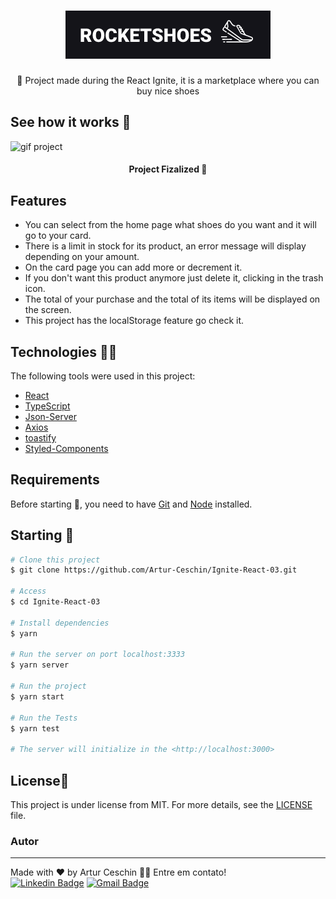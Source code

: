 <h1 align="center">
    <img src="./src/assets/Github/logo.png" alt="Trabaho" />
</h1>
<p align="center">🚀 Project made during the React Ignite, it is a marketplace where you can buy nice shoes</p>

## See how it works 📸
![gif project](./src/assets/Github/rocketshoes.gif)

<h4 align="center"> 
	Project Fizalized 🎉
</h4>

## Features

- You can select from the home page what shoes do you want and it will go to your card.
- There is a limit in stock for its product, an error message will display depending on your amount.
- On the card page you can add more or decrement it.
- If you don't want this product anymore just delete it, clicking in the trash icon.
- The total of your purchase and the total of its items will be displayed on the screen. 
- This project has the localStorage feature go check it.

## Technologies 👩‍💻

The following tools were used in this project:

- [React](https://pt-br.reactjs.org/)
- [TypeScript](https://www.typescriptlang.org/)
- [Json-Server](https://www.npmjs.com/package/json-server)
- [Axios](https://github.com/axios/axios)
- [toastify](https://github.com/fkhadra/react-toastify#readme)
- [Styled-Components](https://styled-components.com/)

## Requirements

Before starting 🏁, you need to have [Git](https://git-scm.com) and [Node](https://nodejs.org/en/) installed.

## Starting 🚀

```bash
# Clone this project
$ git clone https://github.com/Artur-Ceschin/Ignite-React-03.git

# Access
$ cd Ignite-React-03

# Install dependencies
$ yarn

# Run the server on port localhost:3333
$ yarn server

# Run the project
$ yarn start

# Run the Tests
$ yarn test

# The server will initialize in the <http://localhost:3000>
```
## License📃

This project is under license from MIT. For more details, see the [LICENSE](./LICENSE.md) file.

### Autor
---

Made with ❤️ by Artur Ceschin 👋🏽 Entre em contato!
<br/>
[![Linkedin Badge](https://img.shields.io/badge/-Artur-blue?style=flat-square&logo=Linkedin&logoColor=white&link=https://www.linkedin.com/in/artur-peres-ceschin-programador/)](https://www.linkedin.com/in/artur-peres-ceschin-programador/) 
[![Gmail Badge](https://img.shields.io/badge/-artur.ceschin@.com-c14438?style=flat-square&logo=Gmail&logoColor=white&link=mailto:artur.ceschin@gmail.com)](mailto:artur.ceschin@gmail.com)